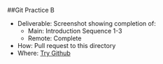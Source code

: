##Git Practice B
- Deliverable: Screenshot showing completion of:
  - Main: Introduction Sequence 1-3
  - Remote: Complete
- How: Pull request to this directory
- Where: [Try Github](https://try.github.io/levels/1/challenges/1)
